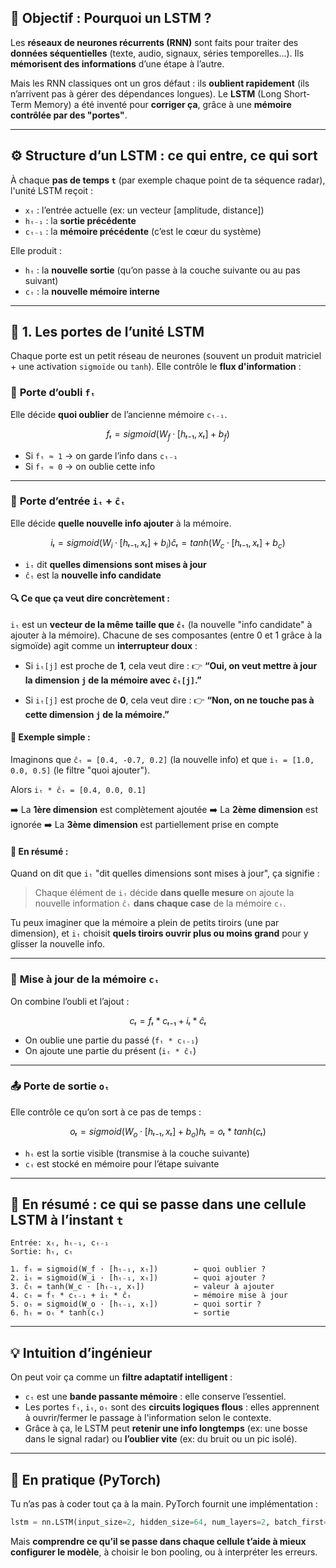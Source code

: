 ## 🧠 Objectif : Pourquoi un LSTM ?

Les **réseaux de neurones récurrents (RNN)** sont faits pour traiter des **données séquentielles** (texte, audio, signaux, séries temporelles...). Ils **mémorisent des informations** d’une étape à l’autre.

Mais les RNN classiques ont un gros défaut : ils **oublient rapidement** (ils n’arrivent pas à gérer des dépendances longues). Le **LSTM** (Long Short-Term Memory) a été inventé pour **corriger ça**, grâce à une **mémoire contrôlée par des "portes"**.

---

## ⚙️ Structure d’un LSTM : ce qui entre, ce qui sort

À chaque **pas de temps `t`** (par exemple chaque point de ta séquence radar), l'unité LSTM reçoit :

* `xₜ` : l’entrée actuelle (ex: un vecteur \[amplitude, distance])
* `hₜ₋₁` : la **sortie précédente**
* `cₜ₋₁` : la **mémoire précédente** (c’est le cœur du système)

Elle produit :

* `hₜ` : la **nouvelle sortie** (qu’on passe à la couche suivante ou au pas suivant)
* `cₜ` : la **nouvelle mémoire interne**

---

## 🔑 1. Les **portes** de l’unité LSTM

Chaque porte est un petit réseau de neurones (souvent un produit matriciel + une activation `sigmoïde` ou `tanh`). Elle contrôle le **flux d'information** :

### 🧽 **Porte d’oubli** `fₜ`

Elle décide **quoi oublier** de l’ancienne mémoire `cₜ₋₁`.

```math
fₜ = sigmoid(W_f · [hₜ₋₁, xₜ] + b_f)
```

* Si `fₜ ≈ 1` → on garde l’info dans `cₜ₋₁`
* Si `fₜ ≈ 0` → on oublie cette info

---

### 🧰 **Porte d’entrée** `iₜ` + `ĉₜ`

Elle décide **quelle nouvelle info ajouter** à la mémoire.

```math
iₜ = sigmoid(W_i · [hₜ₋₁, xₜ] + b_i)
ĉₜ = tanh(W_c · [hₜ₋₁, xₜ] + b_c)
```

* `iₜ` dit **quelles dimensions sont mises à jour**
* `ĉₜ` est la **nouvelle info candidate**


#### 🔍 Ce que ça veut dire concrètement :

`iₜ` est un **vecteur de la même taille que `ĉₜ`** (la nouvelle "info candidate" à ajouter à la mémoire). Chacune de ses composantes (entre 0 et 1 grâce à la sigmoïde) agit comme un **interrupteur doux** :

* Si `iₜ[j]` est proche de **1**, cela veut dire :
  👉 **“Oui, on veut mettre à jour la dimension `j` de la mémoire avec `ĉₜ[j]`.”**

* Si `iₜ[j]` est proche de **0**, cela veut dire :
  👉 **“Non, on ne touche pas à cette dimension `j` de la mémoire.”**



#### 🧠 Exemple simple :

Imaginons que `ĉₜ = [0.4, -0.7, 0.2]` (la nouvelle info)
et que `iₜ = [1.0, 0.0, 0.5]` (le filtre "quoi ajouter").

Alors `iₜ * ĉₜ = [0.4, 0.0, 0.1]`

➡️ La **1ère dimension** est complètement ajoutée
➡️ La **2ème dimension** est ignorée
➡️ La **3ème dimension** est partiellement prise en compte



#### 📌 En résumé :

Quand on dit que `iₜ` "dit quelles dimensions sont mises à jour", ça signifie :

> Chaque élément de `iₜ` décide **dans quelle mesure** on ajoute la nouvelle information `ĉₜ` **dans chaque case** de la mémoire `cₜ`.

Tu peux imaginer que la mémoire a plein de petits tiroirs (une par dimension), et `iₜ` choisit **quels tiroirs ouvrir plus ou moins grand** pour y glisser la nouvelle info.


---

### 🧠 **Mise à jour de la mémoire** `cₜ`

On combine l’oubli et l’ajout :

```math
cₜ = fₜ * cₜ₋₁ + iₜ * ĉₜ
```

* On oublie une partie du passé (`fₜ * cₜ₋₁`)
* On ajoute une partie du présent (`iₜ * ĉₜ`)

---

### 📤 **Porte de sortie** `oₜ`

Elle contrôle ce qu’on sort à ce pas de temps :

```math
oₜ = sigmoid(W_o · [hₜ₋₁, xₜ] + b_o)
hₜ = oₜ * tanh(cₜ)
```

* `hₜ` est la sortie visible (transmise à la couche suivante)
* `cₜ` est stocké en mémoire pour l’étape suivante

---

## 🧾 En résumé : ce qui se passe dans une cellule LSTM à l’instant `t`

```text
Entrée: xₜ, hₜ₋₁, cₜ₋₁
Sortie: hₜ, cₜ

1. fₜ = sigmoid(W_f · [hₜ₋₁, xₜ])        ← quoi oublier ?
2. iₜ = sigmoid(W_i · [hₜ₋₁, xₜ])        ← quoi ajouter ?
3. ĉₜ = tanh(W_c · [hₜ₋₁, xₜ])           ← valeur à ajouter
4. cₜ = fₜ * cₜ₋₁ + iₜ * ĉₜ              ← mémoire mise à jour
5. oₜ = sigmoid(W_o · [hₜ₋₁, xₜ])        ← quoi sortir ?
6. hₜ = oₜ * tanh(cₜ)                    ← sortie

```

---

## 💡 Intuition d’ingénieur

On peut voir ça comme un **filtre adaptatif intelligent** :

* `cₜ` est une **bande passante mémoire** : elle conserve l’essentiel.
* Les portes `fₜ`, `iₜ`, `oₜ` sont des **circuits logiques flous** : elles apprennent à ouvrir/fermer le passage à l'information selon le contexte.
* Grâce à ça, le LSTM peut **retenir une info longtemps** (ex: une bosse dans le signal radar) ou **l’oublier vite** (ex: du bruit ou un pic isolé).

---

## 🔧 En pratique (PyTorch)

Tu n’as pas à coder tout ça à la main. PyTorch fournit une implémentation :

```python
lstm = nn.LSTM(input_size=2, hidden_size=64, num_layers=2, batch_first=True)
```

Mais **comprendre ce qu’il se passe dans chaque cellule t’aide à mieux configurer le modèle**, à choisir le bon pooling, ou à interpréter les erreurs.
